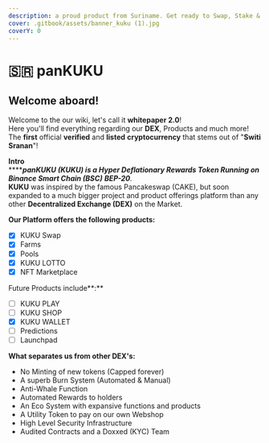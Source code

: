 ```yaml
---
description: a proud product from Suriname. Get ready to Swap, Stake & Shop!
cover: .gitbook/assets/banner_kuku (1).jpg
coverY: 0
---
```


# 🇸🇷 panKUKU

## Welcome aboard!

Welcome to the our wiki, let's call it **whitepaper 2.0**!\
Here you'll find everything regarding our **DEX**, Products and much more!\
The **first** official **verified** and **listed** **cryptocurrency** that stems out of "**Switi Sranan**"!

**Intro**\
****_**panKUKU (KUKU) is a Hyper Deflationary Rewards Token Running on Binance Smart Chain (BSC)**  **BEP-20**._ \
**KUKU** was inspired by the famous Pancakeswap (CAKE), but soon expanded to a much bigger project and product offerings platform than any other **Decentralized Exchange (DEX)** on the Market.

**Our Platform offers the following products:**

* [x] KUKU Swap
* [x] Farms
* [x] Pools
* [x] KUKU LOTTO
* [x] NFT Marketplace

Future Products include**:**

* [ ] KUKU PLAY
* [ ] KUKU SHOP
* [x] KUKU WALLET
* [ ] Predictions
* [ ] Launchpad

**What separates us from other DEX's:**

* No Minting of new tokens (Capped forever)
* A superb Burn System (Automated & Manual)
* Anti-Whale Function
* Automated Rewards to holders
* An Eco System with expansive functions and products
* A Utility Token to pay on our own Webshop
* High Level Security Infrastructure
* Audited Contracts and a Doxxed (KYC) Team
